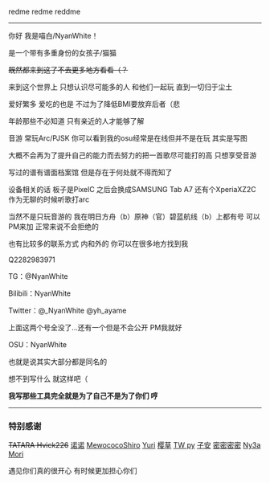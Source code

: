 redme
redme
reddme

---
你好 我是喵白/NyanWhite！

是一个带有多重身份的女孩子/猫猫

~~既然都来到这了不去更多地方看看（？~~

来到这个世界上 只想认识尽可能多的人 和他们一起玩 直到一切归于尘土

爱好繁多 爱吃的也是 不过为了降低BMI要放弃后者（悲

年龄那些不必知道 只有亲近的人才能够了解

音游 常玩Arc/PJSK 你可以看到我的osu经常是在线但并不是在玩 其实是写图

大概不会再为了提升自己的能力而去努力的把一首歌尽可能打的高 只想享受音游

写过的谱有谱面档案馆 但是存在于何处就不得而知了

设备相关的话 板子是PixelC 之后会换成SAMSUNG Tab A7 还有个XperiaXZ2C作为无聊的时候听歌打arc

当然不是只玩音游的 我在明日方舟（b）原神（官）碧蓝航线（b）上都有号 可以PM来加 正常来说不会拒绝的

也有比较多的联系方式 内和外的 你可以在很多地方找到我

Q2282983971 

TG：@NyanWhite

Bilibili：NyanWhite 

Twitter：@_NyanWhite @yh_ayame

上面这两个号全没了...还有一个但是不会公开 PM我就好

OSU：NyanWhite

也就是说其实大部分都是同名的

想不到写什么 就这样吧（

**我写那些工具完全就是为了自己不是为了你们 哼**

---

### 特别感谢

~~TATARA Hvick226~~ [诺诺](https://twitter.com/noive123) [MewococoShiro](https://twitter.com/MeowcocoShiro)
[Yuri](https://twitter.com/Yuri_Sakuya)
[樱草](https://twitter.com/yicovinyc)
[TW py](https://twitter.com/233py)
[子安](https://twitter.com/Leslie_Nickless)
[密密密密](https://twitter.com/BlossommFlowers)
[Ny3a](https://twitter.com/nyaaaaakawaii)
[Mori](https://twitter.com/_3a12m0r1_I7)

遇见你们真的很开心
有时候更加担心你们
